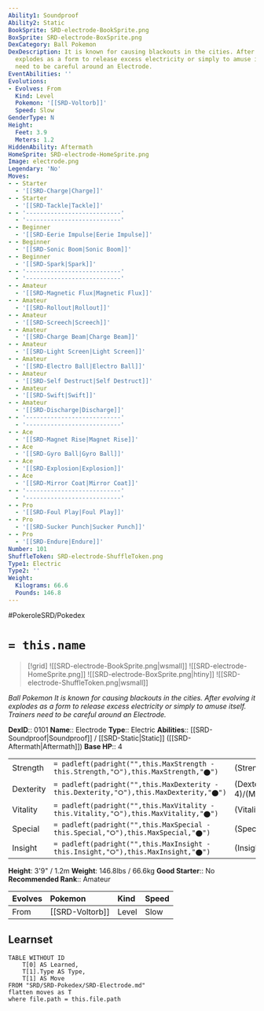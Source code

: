```yaml
---
Ability1: Soundproof
Ability2: Static
BookSprite: SRD-electrode-BookSprite.png
BoxSprite: SRD-electrode-BoxSprite.png
DexCategory: Ball Pokemon
DexDescription: It is known for causing blackouts in the cities. After evolving it
  explodes as a form to release excess electricity or simply to amuse itself. Trainers
  need to be careful around an Electrode.
EventAbilities: ''
Evolutions:
- Evolves: From
  Kind: Level
  Pokemon: '[[SRD-Voltorb]]'
  Speed: Slow
GenderType: N
Height:
  Feet: 3.9
  Meters: 1.2
HiddenAbility: Aftermath
HomeSprite: SRD-electrode-HomeSprite.png
Image: electrode.png
Legendary: 'No'
Moves:
- - Starter
  - '[[SRD-Charge|Charge]]'
- - Starter
  - '[[SRD-Tackle|Tackle]]'
- - '---------------------------'
  - '---------------------------'
- - Beginner
  - '[[SRD-Eerie Impulse|Eerie Impulse]]'
- - Beginner
  - '[[SRD-Sonic Boom|Sonic Boom]]'
- - Beginner
  - '[[SRD-Spark|Spark]]'
- - '---------------------------'
  - '---------------------------'
- - Amateur
  - '[[SRD-Magnetic Flux|Magnetic Flux]]'
- - Amateur
  - '[[SRD-Rollout|Rollout]]'
- - Amateur
  - '[[SRD-Screech|Screech]]'
- - Amateur
  - '[[SRD-Charge Beam|Charge Beam]]'
- - Amateur
  - '[[SRD-Light Screen|Light Screen]]'
- - Amateur
  - '[[SRD-Electro Ball|Electro Ball]]'
- - Amateur
  - '[[SRD-Self Destruct|Self Destruct]]'
- - Amateur
  - '[[SRD-Swift|Swift]]'
- - Amateur
  - '[[SRD-Discharge|Discharge]]'
- - '---------------------------'
  - '---------------------------'
- - Ace
  - '[[SRD-Magnet Rise|Magnet Rise]]'
- - Ace
  - '[[SRD-Gyro Ball|Gyro Ball]]'
- - Ace
  - '[[SRD-Explosion|Explosion]]'
- - Ace
  - '[[SRD-Mirror Coat|Mirror Coat]]'
- - '---------------------------'
  - '---------------------------'
- - Pro
  - '[[SRD-Foul Play|Foul Play]]'
- - Pro
  - '[[SRD-Sucker Punch|Sucker Punch]]'
- - Pro
  - '[[SRD-Endure|Endure]]'
Number: 101
ShuffleToken: SRD-electrode-ShuffleToken.png
Type1: Electric
Type2: ''
Weight:
  Kilograms: 66.6
  Pounds: 146.8
---
```


#PokeroleSRD/Pokedex

# `= this.name`

> [!grid]
> ![[SRD-electrode-BookSprite.png|wsmall]]
> ![[SRD-electrode-HomeSprite.png]]
> ![[SRD-electrode-BoxSprite.png|htiny]]
> ![[SRD-electrode-ShuffleToken.png|wsmall]]


*Ball Pokemon*
*It is known for causing blackouts in the cities. After evolving it explodes as a form to release excess electricity or simply to amuse itself. Trainers need to be careful around an Electrode.*

**DexID**:: 0101
**Name**:: Electrode
**Type**:: Electric
**Abilities**:: [[SRD-Soundproof|Soundproof]] / [[SRD-Static|Static]] ([[SRD-Aftermath|Aftermath]])
**Base HP**:: 4

|           |                                                                                        |                                          |
| --------- | -------------------------------------------------------------------------------------- | ---------------------------------------- |
| Strength  | `= padleft(padright("",this.MaxStrength - this.Strength,"⭘"),this.MaxStrength,"⬤")`    | (Strength::2)/(MaxStrength::4)   |
| Dexterity | `= padleft(padright("",this.MaxDexterity - this.Dexterity,"⭘"),this.MaxDexterity,"⬤")` | (Dexterity:: 4)/(MaxDexterity::8) |
| Vitality  | `= padleft(padright("",this.MaxVitality - this.Vitality,"⭘"),this.MaxVitality,"⬤")`    | (Vitality::2)/(MaxVitality::5)   |
| Special   | `= padleft(padright("",this.MaxSpecial - this.Special,"⭘"),this.MaxSpecial,"⬤")`       | (Special::2)/(MaxSpecial::5)     |
| Insight   | `= padleft(padright("",this.MaxInsight - this.Insight,"⭘"),this.MaxInsight,"⬤")`       | (Insight::2)/(MaxInsight::5)     |

**Height**: 3'9" / 1.2m
**Weight**: 146.8lbs / 66.6kg
**Good Starter**:: No
**Recommended Rank**:: Amateur

| Evolves   | Pokemon         | Kind   | Speed   |
|:----------|:----------------|:-------|:--------|
| From      | [[SRD-Voltorb]] | Level  | Slow    |

## Learnset

```dataview
TABLE WITHOUT ID
    T[0] AS Learned,
    T[1].Type AS Type,
    T[1] AS Move
FROM "SRD/SRD-Pokedex/SRD-Electrode.md"
flatten moves as T
where file.path = this.file.path
```
